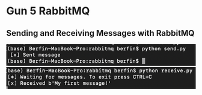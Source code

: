 # Gun 5 RabbitMQ

## Sending and Receiving Messages with RabbitMQ

![alt text](screenshots/sender.png)
![alt text](screenshots/receiver.png)
